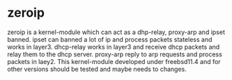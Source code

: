 # zeroip
zeroip is a kernel-module which can act as a dhp-relay, proxy-arp and ipset banned. 
ipset can banned a lot of ip and process packets stateless and works in layer3.
dhcp-relay works in layer3 and receive dhcp packets and relay them to the dhcp server.
proxy-arp reply to arp requests and process packets in laey2.
This kernel-module developed under freebsd11.4 and for other versions should be tested and maybe needs to changes.


